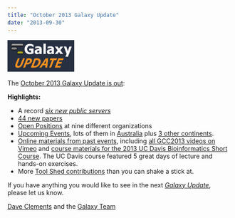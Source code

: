 ```yaml
---
title: "October 2013 Galaxy Update"
date: "2013-09-30"
---
```


<div class='right'><a href='/src/galaxy-updates/2013-10/index.md'><img src="/src/images/logos/GalaxyUpdate200.png" alt="October 2013 Galaxy Update" width=150 /></a></div>

The [October 2013 Galaxy Update is out](/src/galaxy-updates/2013-10/index.md):

**Highlights:**
* A record *[six new public servers](/src/galaxy-updates/2013-10/index.md#new-public-servers)*
* [44 new papers](/src/galaxy-updates/2013-10/index.md#new-papers)
* [Open Positions](/src/galaxy-updates/2013-10/index.md#whos-hiring) at nine different organizations
* [Upcoming Events](/src/galaxy-updates/2013-10/index.md#events), lots of them in [Australia](/src/galaxy-updates/2013-10/index.md#australia) plus [3 other continents](/src/galaxy-updates/2013-10/index.md#all-those-other-continents).  
* [Online materials from past events](/src/galaxy-updates/2013-10/index.md#online-materials-from-past-events), including [all GCC2013 videos on Vimeo](http://bit.ly/gcc2013vimeo) and [course materials for the 2013 UC Davis Bioinformatics Short Course](http://bit.ly/16rAUkf). The UC Davis course featured 5 great days of lecture and hands-on exercises.
* More [Tool Shed contributions](/src/galaxy-updates/2013-10/index.md#toolshed-contributions) than you can shake a stick at.

If you have anything you would like to see in the next *[Galaxy Update](/src/galaxy-updates/index.md)*, please let us know.

[Dave Clements](/src/people/dave-clements/index.md) and the [Galaxy Team](/src/galaxy-team/index.md)


